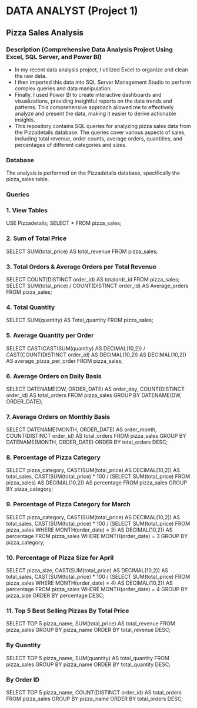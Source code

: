 # DATA ANALYST (Project 1)

## Pizza Sales Analysis

### Description (Comprehensive Data Analysis Project Using Excel, SQL Server, and Power BI)
* In my recent data analysis project, I utilized Excel to organize and clean the raw data.
* I then imported this data into SQL Server Management Studio to perform complex queries and data manipulation.
* Finally, I used Power BI to create interactive dashboards and visualizations, providing insightful reports on the data trends and patterns. This comprehensive approach allowed me to effectively analyze and present the data, making it easier to derive actionable insights.
* This repository contains SQL queries for analyzing pizza sales data from the Pizzadetails database. The queries cover various aspects of sales, including total revenue, order counts, average orders, quantities, and percentages of different categories and sizes.

### Database
The analysis is performed on the Pizzadetails database, specifically the pizza_sales table.

### Queries
### 1. View Tables

USE Pizzadetails;
SELECT * FROM pizza_sales;

### 2. Sum of Total Price

SELECT SUM(total_price) AS total_revenue FROM pizza_sales;

### 3. Total Orders & Average Orders per Total Revenue

SELECT COUNT(DISTINCT order_id) AS totalordr_id FROM pizza_sales;
SELECT SUM(total_price) / COUNT(DISTINCT order_id) AS Average_orders FROM pizza_sales;

### 4. Total Quantity

SELECT SUM(quantity) AS Total_quantity FROM pizza_sales;

### 5. Average Quantity per Order

SELECT CAST(CAST(SUM(quantity) AS DECIMAL(10,2)) / CAST(COUNT(DISTINCT order_id) AS DECIMAL(10,2)) AS DECIMAL(10,2)) AS average_pizza_per_order FROM pizza_sales;

### 6. Average Orders on Daily Basis

SELECT DATENAME(DW, ORDER_DATE) AS order_day, COUNT(DISTINCT order_id) AS total_orders
FROM pizza_sales
GROUP BY DATENAME(DW, ORDER_DATE);

### 7. Average Orders on Monthly Basis

SELECT DATENAME(MONTH, ORDER_DATE) AS order_month, COUNT(DISTINCT order_id) AS total_orders
FROM pizza_sales
GROUP BY DATENAME(MONTH, ORDER_DATE)
ORDER BY total_orders DESC;

### 8. Percentage of Pizza Category

SELECT pizza_category, CAST(SUM(total_price) AS DECIMAL(10,2)) AS total_sales, CAST(SUM(total_price) * 100 / (SELECT SUM(total_price) FROM pizza_sales) AS DECIMAL(10,2)) AS percentage
FROM pizza_sales
GROUP BY pizza_category;

### 9. Percentage of Pizza Category for March

SELECT pizza_category, CAST(SUM(total_price) AS DECIMAL(10,2)) AS total_sales, CAST(SUM(total_price) * 100 / (SELECT SUM(total_price) FROM pizza_sales WHERE MONTH(order_date) = 3) AS DECIMAL(10,2)) AS percentage
FROM pizza_sales
WHERE MONTH(order_date) = 3
GROUP BY pizza_category;

### 10. Percentage of Pizza Size for April

SELECT pizza_size, CAST(SUM(total_price) AS DECIMAL(10,2)) AS total_sales, CAST(SUM(total_price) * 100 / (SELECT SUM(total_price) FROM pizza_sales WHERE MONTH(order_date) = 4) AS DECIMAL(10,2)) AS percentage
FROM pizza_sales
WHERE MONTH(order_date) = 4
GROUP BY pizza_size
ORDER BY percentage DESC;

### 11. Top 5 Best Selling Pizzas By Total Price

SELECT TOP 5 pizza_name, SUM(total_price) AS total_revenue
FROM pizza_sales
GROUP BY pizza_name
ORDER BY total_revenue DESC;

### By Quantity

SELECT TOP 5 pizza_name, SUM(quantity) AS total_quantity
FROM pizza_sales
GROUP BY pizza_name
ORDER BY total_quantity DESC;

### By Order ID

SELECT TOP 5 pizza_name, COUNT(DISTINCT order_id) AS total_orders
FROM pizza_sales
GROUP BY pizza_name
ORDER BY total_orders DESC;



